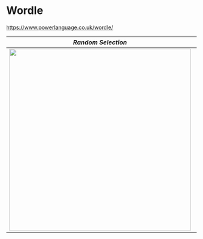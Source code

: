 # Wordle
https://www.powerlanguage.co.uk/wordle/

|*Random Selection*|*Random Selection*|
|:--:|:--:|
|<img src="https://github.com/supercatex/Wordle/blob/master/res/random_selection.png" width="480">|<img src="https://github.com/supercatex/Wordle/blob/master/res/random_selection.png" width="480">|
